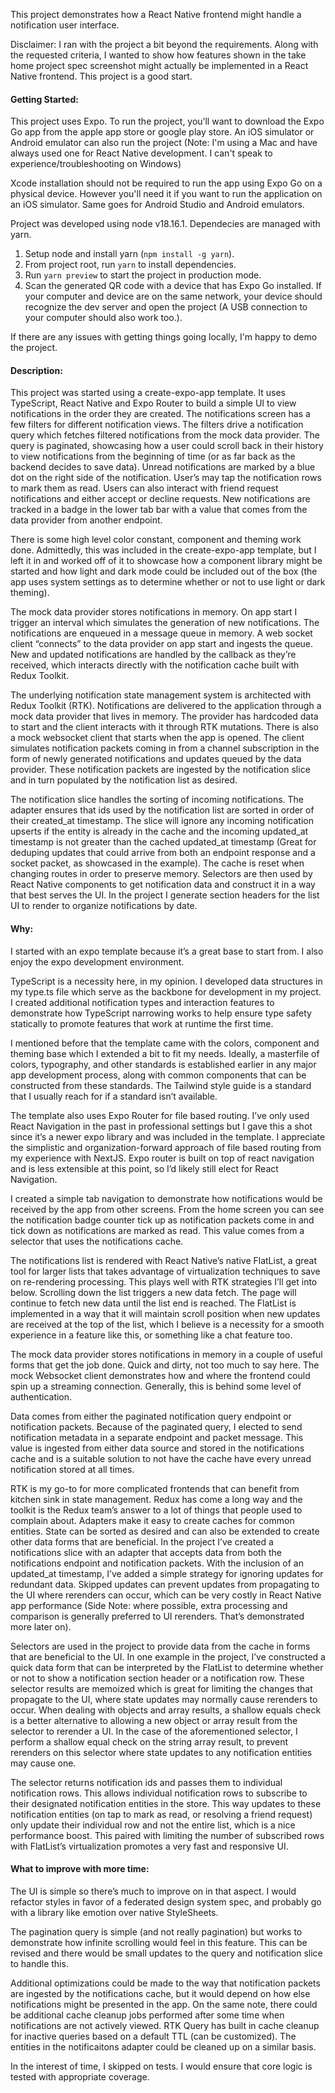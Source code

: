This project demonstrates how a React Native frontend might handle a notification user interface.

Disclaimer: I ran with the project a bit beyond the requirements. Along with the requested criteria, I wanted to show how features shown in the take home project spec screenshot might actually be implemented in a React Native frontend. This project is a good start.

#### Getting Started:

This project uses Expo. To run the project, you’ll want to download the Expo Go app from the apple app store or google play store. An iOS simulator or Android emulator can also run the project (Note: I'm using a Mac and have always used one for React Native development. I can't speak to experience/troubleshooting on Windows)

Xcode installation should not be required to run the app using Expo Go on a physical device. However you'll need it if you want to run the application on an iOS simulator. Same goes for Android Studio and Android emulators.

Project was developed using node v18.16.1. Dependecies are managed with yarn. 

1. Setup node and install yarn (`npm install -g yarn`).
2. From project root, run `yarn` to install dependencies.
3. Run `yarn preview` to start the project in production mode.
4. Scan the generated QR code with a device that has Expo Go installed. If your computer and device are on the same network, your device should recognize the dev server and open the project (A USB connection to your computer should also work too.).

If there are any issues with getting things going locally, I'm happy to demo the project.

#### Description:

This project was started using a create-expo-app template. It uses TypeScript, React Native and Expo Router to build a simple UI to view notifications in the order they are created. The notifications screen has a few filters for different notification views. The filters drive a notification query which fetches filtered notifications from the mock data provider. The query is paginated, showcasing how a user could scroll back in their history to view notifications from the beginning of time (or as far back as the backend decides to save data). Unread notifications are marked by a blue dot on the right side of the notification. User’s may tap the notification rows to mark them as read. Users can also interact with friend request notifications and either accept or decline requests. New notifications are tracked in a badge in the lower tab bar with a value that comes from the data provider from another endpoint.

There is some high level color constant, component and theming work done. Admittedly, this was included in the create-expo-app template, but I left it in and worked off of it to showcase how a component library might be started and how light and dark mode could be included out of the box (the app uses system settings as to determine whether or not to use light or dark theming).

The mock data provider stores notifications in memory. On app start I trigger an interval which simulates the generation of new notifications. The notifications are enqueued in a message queue in memory. A web socket client “connects” to the data provider on app start and ingests the queue. New and updated notifications are handled by the callback as they’re received, which interacts directly with the notification cache built with Redux Toolkit.

The underlying notification state management system is architected with Redux Toolkit (RTK). Notifications are delivered to the application through a mock data provider that lives in memory. The provider has hardcoded data to start and the client interacts with it through RTK mutations. There is also a mock websocket client that starts when the app is opened. The client simulates notification packets coming in from a channel subscription in the form of newly generated notifications and updates queued by the data provider. These notification packets are ingested by the notification slice and in turn populated by the notification list as desired.

The notification slice handles the sorting of incoming notifications. The adapter ensures that ids used by the notification list are sorted in order of their created_at timestamp. The slice will ignore any incoming notification upserts if the entity is already in the cache and the incoming updated_at timestamp is not greater than the cached updated_at timestamp (Great for deduping updates that could arrive from both an endpoint response and a socket packet, as showcased in the example). The cache is reset when changing routes in order to preserve memory. Selectors are then used by React Native components to get notification data and construct it in a way that best serves the UI. In the project I generate section headers for the list UI to render to organize notifications by date.

#### Why:

I started with an expo template because it’s a great base to start from. I also enjoy the expo development environment.

TypeScript is a necessity here, in my opinion. I developed data structures in my type.ts file which serve as the backbone for development in my project. I created additional notification types and interaction features to demonstrate how TypeScript narrowing works to help ensure type safety statically to promote features that work at runtime the first time.

I mentioned before that the template came with the colors, component and theming base which I extended a bit to fit my needs. Ideally, a masterfile of colors, typography, and other standards is established earlier in any major app development process, along with common components that can be constructed from these standards. The Tailwind style guide is a standard that I usually reach for if a standard isn’t available.

The template also uses Expo Router for file based routing. I’ve only used React Navigation in the past in professional settings but I gave this a shot since it’s a newer expo library and was included in the template. I appreciate the simplistic and organization-forward approach of file based routing from my experience with NextJS. Expo router is built on top of react navigation and is less extensible at this point, so I’d likely still elect for React Navigation.

I created a simple tab navigation to demonstrate how notifications would be received by the app from other screens. From the home screen you can see the notification badge counter tick up as notification packets come in and tick down as notifications are marked as read. This value comes from a selector that uses the notifications cache.

The notifications list is rendered with React Native’s native FlatList, a great tool for larger lists that takes advantage of virtualization techniques to save on re-rendering processing. This plays well with RTK strategies I’ll get into below. Scrolling down the list triggers a new data fetch. The page will continue to fetch new data until the list end is reached. The FlatList is implemented in a way that it will maintain scroll position when new updates are received at the top of the list, which I believe is a necessity for a smooth experience in a feature like this, or something like a chat feature too.

The mock data provider stores notifications in memory in a couple of useful forms that get the job done. Quick and dirty, not too much to say here. The mock Websocket client demonstrates how and where the frontend could spin up a streaming connection. Generally, this is behind some level of authentication.

Data comes from either the paginated notification query endpoint or notification packets. Because of the paginated query, I elected to send notification metadata in a separate endpoint and packet message. This value is ingested from either data source and stored in the notifications cache and is a suitable solution to not have the cache have every unread notification stored at all times.

RTK is my go-to for more complicated frontends that can benefit from kitchen sink in state management. Redux has come a long way and the toolkit is the Redux team’s answer to a lot of things that people used to complain about. Adapters make it easy to create caches for common entities. State can be sorted as desired and can also be extended to create other data forms that are beneficial. In the project I’ve created a notifications slice with an adapter that accepts data from both the notifications endpoint and notification packets. With the inclusion of an updated_at timestamp, I’ve added a simple strategy for ignoring updates for redundant data. Skipped updates can prevent updates from propagating to the UI where rerenders can occur, which can be very costly in React Native app performance (Side Note: where possible, extra processing and comparison is generally preferred to UI rerenders. That’s demonstrated more later on).

Selectors are used in the project to provide data from the cache in forms that are beneficial to the UI. In one example in the project, I’ve constructed a quick data form that can be interpreted by the FlatList to determine whether or not to show a notification section header or a notification row. These selector results are memoized which is great for limiting the changes that propagate to the UI, where state updates may normally cause rerenders to occur. When dealing with objects and array results, a shallow equals check is a better alternative to allowing a new object or array result from the selector to rerender a UI. In the case of the aforementioned selector, I perform a shallow equal check on the string array result, to prevent rerenders on this selector where state updates to any notification entities may cause one.

The selector returns notification ids and passes them to individual notification rows. This allows individual notification rows to subscribe to their designated notification entities in the store. This way updates to these notification entities (on tap to mark as read, or resolving a friend request) only update their individual row and not the entire list, which is a nice performance boost. This paired with limiting the number of subscribed rows with FlatList’s virtualization promotes a very fast and responsive UI.

#### What to improve with more time:

The UI is simple so there’s much to improve on in that aspect. I would refactor styles in favor of a federated design system spec, and probably go with a library like emotion over native StyleSheets.

The pagination query is simple (and not really pagination) but works to demonstrate how infinite scrolling would feel in this feature. This can be revised and there would be small updates to the query and notification slice to handle this.

Additional optimizations could be made to the way that notification packets are ingested by the notifications cache, but it would depend on how else notifications might be presented in the app. On the same note, there could be additional cache cleanup jobs performed after some time when notifications are not actively viewed. RTK Query has built in cache cleanup for inactive queries based on a default TTL (can be customized). The entities in the notificaitons adapter could be cleaned up on a similar basis.

In the interest of time, I skipped on tests. I would ensure that core logic is tested with appropriate coverage.